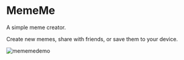 # MemeMe

A simple meme creator.

Create new memes, share with friends, or save them to your device.

![mememedemo](https://cloud.githubusercontent.com/assets/5007053/10091352/0eea3bf6-62ef-11e5-9e5b-c5aafc14eeb5.gif)
